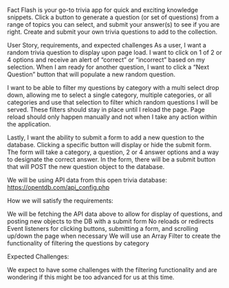 Fact Flash is your go-to trivia app for quick and exciting knowledge snippets. Click a button to generate a question (or set of questions) from a range of topics you can select, and submit your answer(s) to see if you are right. Create and submit your own trivia questions to add to the collection.


User Story, requirements, and expected challenges
As a user, I want a random trivia question to display upon page load. I want to click on 1 of 2 or 4 options and receive an alert of “correct” or “incorrect” based on my selection. When I am ready for another question, I want to click a “Next Question” button that will populate a new random question.

I want to be able to filter my questions by category with a multi select drop down, allowing me to select a single category, multiple categories, or all categories and use that selection to filter which random questions I will be served. These filters should stay in place until I reload the page. Page reload should only happen manually and not when I take any action within the application.

Lastly, I want the ability to submit a form to add a new question to the database. Clicking a specific button  will display or hide the submit form. The form will take a category, a question, 2 or 4 answer options and a way to designate the correct answer.  In the form, there will be a submit button that will POST the new question object to the database. 

We will be using API data from this open trivia database: https://opentdb.com/api_config.php

How we will satisfy the requirements:

We will be fetching the API data above to allow for display of questions, and  posting new objects to the DB with a submit form
No reloads or redirects
Event listeners for clicking buttons, submitting a form, and scrolling up/down the page when necessary
We will use an Array Filter to create the functionality of filtering the questions by category


Expected Challenges:

We expect to have some challenges with the filtering functionality and are wondering if this might be too advanced for us at this time.
